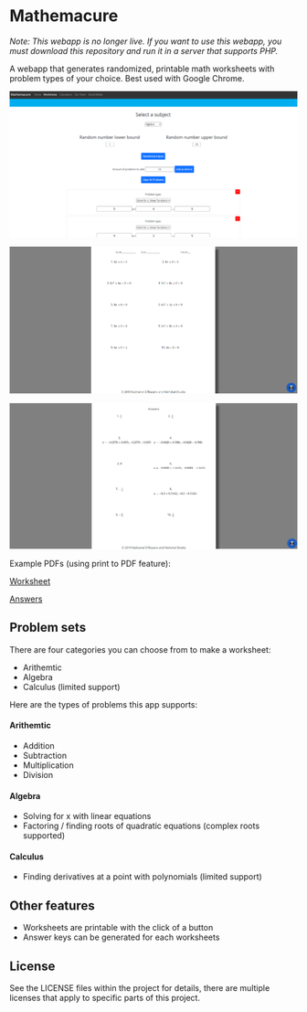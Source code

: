 # Mathemacure

*Note: This webapp is no longer live. If you want to use this webapp, you must download this repository and run it in a server that supports PHP.*

A webapp that generates randomized, printable math worksheets with problem types of your choice.
Best used with Google Chrome.

![Screenshot of Mathemacure's problem editor](/images/editor-screenshot.png)

![Screenshot of a Mathemacure-generated worksheet](/images/problem-sheet-screenshot.png)

![Screenshot of a Mathemacure-generated answer key](/images/answer-sheet-screenshot.png)

Example PDFs (using print to PDF feature):

[Worksheet](/examples/example-problems.pdf)

[Answers](/examples/example-answers.pdf)

## Problem sets

There are four categories you can choose from to make a worksheet:
- Arithemtic
- Algebra
- Calculus (limited support)

Here are the types of problems this app supports:

#### Arithemtic
- Addition
- Subtraction
- Multiplication
- Division

#### Algebra
- Solving for x with linear equations
- Factoring / finding roots of quadratic equations (complex roots supported)

#### Calculus
- Finding derivatives at a point with polynomials (limited support)

## Other features
- Worksheets are printable with the click of a button
- Answer keys can be generated for each worksheets

## License
See the LICENSE files within the project for details, there are multiple licenses that apply to specific parts of this project.

